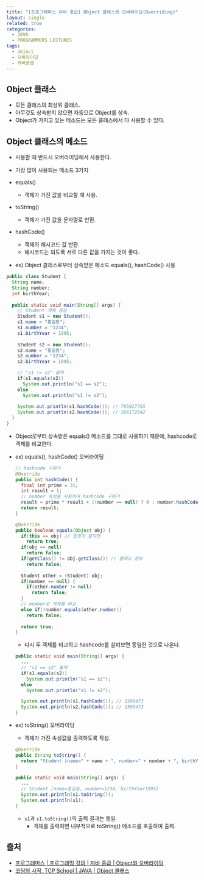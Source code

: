 ```yaml
---
title: "[프로그래머스 자바 중급] Object 클래스와 오버라이딩(Overriding)"
layout: single
related: true
categories:
  - JAVA
  - PROGRAMMERS LECTURES
tags:
  - object
  - 오버라이딩
  - 자바중급
---
```


## Object 클래스
- 모든 클래스의 최상위 클래스.
- 아무것도 상속받지 않으면 자동으로 Object를 상속.
- Object가 가지고 있는 메소드는 모든 클래스에서 다 사용할 수 있다.

## Object 클래스의 메소드
- 사용할 때 반드시 오버라이딩해서 사용한다.

- 가장 많이 사용되는 메소드 3가지
- equals()
  - 객체가 가진 값을 비교할 때 사용.
- toString()
  - 객체가 가진 값을 문자열로 반환.
- hashCode()
  - 객체의 해시코드 값 반환.
  - 해시코드는 되도록 서로 다른 값을 가지는 것이 좋다.
  
-  ex) Object 클래스로부터 상속받은 메소드 equals(), hashCode() 사용
  ```java
  public class Student {
    String name;
    String number;
    int birthYear;
    
    public static void main(String[] args) {
      // Student 객체 생성
      Student s1 = new Student();
      s1.name = "홍길동";
      s1.number = "1234";
      s1.birthYear = 1995;
      
      Student s2 = new Student();
      s2.name = "홍길동";
      s2.number = "1234";
      s2.birthYear = 1995;

      // "s1 != s2" 출력
      if(s1.equals(s2))
        System.out.println("s1 == s2");
      else
        System.out.println("s1 != s2"); 
        
      System.out.println(s1.hashCode()); // 705927765
      System.out.println(s2.hashCode()); // 366172642
    }
  }
  ```
  - Object로부터 상속받은 equals() 메소드를 그대로 사용하기 때문에, hashcode로 객체를 비교한다.

- ex) equals(), hashCode() 오버라이딩
  ```java
  // hashcode 구하기
  @Override
  public int hashCode() {
    final int prime = 31;
    int result = 1;
    // number 속성을 사용하여 hashcode 구하기
    result = prime * result + ((number == null) ? 0 : number.hashCode());
    return result;
  }
  
  @Override
  public boolean equals(Object obj) {
    if(this == obj) // 참조가 같다면
      return true;
    if(obj == null)
      return false;
    if(getClass() != obj.getClass()) // 클래스 정보
      return false;
      
    Student other = (Student) obj;
    if(number == null) {
      if(other.number != null)
        return false;
    }
    // number로 객체를 비교
    else if(!number.equals(other.number))
      return false;
      
    return true;
  }
  ```
  
  - 다시 두 객체를 비교하고 hashcode를 살펴보면 동일한 것으로 나온다.
  ```java
  public static void main(String[] args) {
    ...
    // "s1 == s2" 출력
    if(s1.equals(s2))
      System.out.println("s1 == s2");
    else
      System.out.println("s1 != s2"); 

    System.out.println(s1.hashCode()); // 1509473
    System.out.println(s2.hashCode()); // 1509473
  }
  ```

- ex) toString() 오버라이딩
  - 객체가 가진 속성값을 출력하도록 작성.
  ```java
  @Override
  public String toString() {
    return "Student [name=" + name + ", number=" + number + ", birthYear=" + birthYear + "]";
  }
  
  public static void main(String[] args) {
    ...
    // Student [name=홍길동, number=1234, birthYear1995]
    System.out.println(s1.toString()); 
    System.out.println(s1); 
  }
  ```
  - `s1`과 `s1.toString()`의 출력 결과는 동일.
    - 객체를 출력하면 내부적으로 toString() 메소드를 호출하여 출력.

## 출처
- [프로그래머스 \| 프로그래밍 강의 \| 자바 중급 \| Object와 오버라이딩](https://programmers.co.kr/learn/courses/9/lessons/249#)
- [코딩의 시작, TCP School \| JAVA \| Object 클래스](https://www.tcpschool.com/java/java_api_object)
